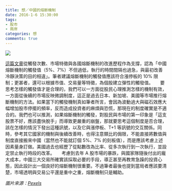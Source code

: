 ```yaml
---
title: 想／中國的熔斷機制
date: 2016-1-6 15:30:00
tags: 
- 股市
- 兩岸
categories: 想
comments: true
---
```

![](cover.jpg)

[這篇文章](http://big5.ftchinese.com/story/001065583?full=y)從觸發次數、市場特徵與各國熔斷機制的改進歷程作為支撐，認為「中國熔斷機制的觸發值（5%、7%）不但過低，執行的時間間隔也過急，與最初改善冷靜決策的目的相違」。筆者建議熔斷機制的觸發值應該符合漲停板的 10% 限制；更甚者，還可以根據市值、交易量等特徵，為個股建立彈性的觸發值。<!--more-->
　
要思考怎樣的觸發值才是合理的，我們可以一方面從股民心理推測怎樣的機制有效，一方面從後續的市場反映微調制度，這正是過去日本、新加坡、美國等市場推行熔斷機制的方法。如果當下的觸發機制真如筆者所言，會因為波動過大與磁石效應大幅增加股市停擺的頻率，反而造成投資者的麻煩與恐慌，那現在的制度確實是不適合的。我們也可以推測，如果熔斷機制的觸發，對股民與市場的第一印象是「這支股票不好，應該盡快脫手」而導致更嚴重的崩盤，那就要思考這個制度是否合理，該在怎樣的情況下發出這種訊號，以及它與漲停板、T+1 等訊號的交互關係。同時，參考其它國家的機制與後續改善時，也得注意類比的侷限，不能直接將數值與制度直接搬來中國（當然也不能就訂個 5%、7% 的刻板值），而是應該考慮上述因素量身訂做。美國過去也經歷了從點數改為比率、從多次執行到一次執行，並設定禁止執行時段的改革。
　
考慮到去年 A 股市場的暴跌，與國家隊隨後付出的龐大成本，中國三大交易所確實該採取必要的手段，導正甚至再教育急躁的投資心態，因此設計出一個良好的熔斷機制很重要。不過筆者最後也提到當局者應該要清楚，市場透明與交易公平還是重中之重，熔斷機制只是輔助。

*圖片來源：[Pexels](https://www.pexels.com/)*
